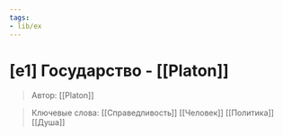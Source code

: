 ```yaml
---
tags:
- lib/ex
---
```

# [e1] Государство - [[Platon]]
>Автор: [[Platon]]

>Ключевые слова: [[Справедливость]] [[Человек]] [[Политика]] [[Душа]]